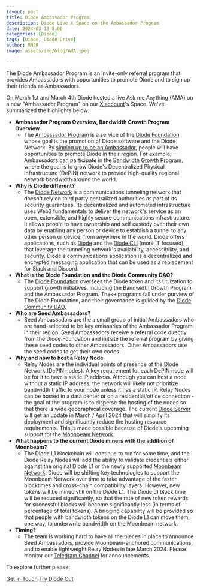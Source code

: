 ```yaml
---
layout: post
title: Diode Ambassador Program
description: Diode Live X Space on the Ambassador Program
date: 2024-03-13 8:00
categories: [Diode]
tags: [Diode, Diode Drive]
author: MNJR
image: assets/img/blog/AMA.jpeg

---
```

The Diode Ambassador Program is an invite-only referral program that provides Ambassadors with opportunities to promote Diode and to sign up their friends as Ambassadors.

On March 1st and March 4th Diode hosted a live Ask me Anything (AMA) on a new "Ambassador Program" on our [X account](https://twitter.com/diode_chain)'s Space. We've summarized the highlights below:

*   **Ambassador Program Overview, Bandwidth Growth Program Overview**
    *   The [Ambassador Program](https://diode.foundation/docs/programs/ambassador_registration_program.html) is a service of the [Diode Foundation](https://diode.foundation/) whose goal is the promotion of Diode software and the Diode Network.  By [signing up to be an Ambassador](https://diode.foundation/docs/programs/ambassador_registration_program.html#registration), people will have opportunities to promote Diode in their region. For example, Ambassadors can participate in the [Bandwidth Growth Program](https://diode.foundation/docs/programs/bandwidth_growth_program.html), where the goal is to grow Diode's Decentralized Physical Infrastructure (DePIN) network to provide high-quality regional network bandwidth around the world.
*   **Why is Diode different?**
    *   The [Diode Network](https://diode.io/solutions/network/) is a communications tunneling network that doesn't rely on third party centralized authorities as part of its security guarantees.  Its decentralized and automated infrastructure uses Web3 fundamentals to deliver the network's service as an open, extensible, and highly secure communications infrastructure.  It allows people to have ownership and self custody over their own data by enabling any person or device to establish a tunnel to any other person or device, from anywhere in the world.  Diode offers applications, such as [Diode](https://diode.io/solutions/app/) and the [Diode CLI](https://diode.io/solutions/cli/) (more IT focused), that leverage the tunneling network's availability, accessibility, and security.  Diode's communications application is a decentralized and encrypted messaging application that can be used as a replacement for Slack and Discord.
*   **What is the Diode Foundation and the Diode Community DAO?**
    *   The [Diode Foundation](https://diode.foundation/) oversees the Diode token and its utilization to support growth initiatives, including the Bandwidth Growth Program and the Ambassador Program. These programs fall under purview of The Diode Foundation, and their governance is guided by the [Diode Community DAO](https://diode.foundation/docs/dao.html).
*   **Who are  Seed Ambassadors?**
    *   Seed Ambassadors are the a small group of initial Ambassadors who are hand-selected to be key emissaries of the Ambassador Program in their region.  Seed Ambassadors receive a referral code directly from the Diode Foundation and initiate the referral program by giving these seed codes to other Ambassadors.  Other Ambassadors use the seed codes to get their own codes.
*   **Why and how to host a Relay Node**
    *   Relay Nodes are the individual points of presence of the Diode Network (DePIN nodes).  A key requirement for each DePIN node will be for it to have a static IP address.  Although you can host a node without a static IP address, the network will likely not prioritize bandwidth traffic to your node unless it has a static IP.  Relay Nodes can be hosted in a data center or on a residential/office connection - the goal of the program is to disperse the hosting of the nodes so that there is wide geographical coverage. The current [Diode Server](https://github.com/diodechain/diode_server) will get an update in March / April 2024 that will simplify its deployment and significantly reduce the hosting resource requirements.  This is made possible because of Diode's upcoming support for the [Moonbeam Network](https://moonbeam.network).
*   **What happens to the current Diode miners with the addition of Moonbeam?**
    *   The Diode L1 blockchain will continue to run for some time, and the Diode Relay Nodes will add the ability to validate credentials either against the original Diode L1 or the newly supported  [Moonbeam Network](https://diode.io/blog/diode-moonbeam-partnership).  Diode will be shifting key technologies to support the Moonbeam Network over time to take advantage of the faster blocktimes and cross-chain compatibility layers.  However, new tokens will be mined still on the Diode L1.  The Diode L1 block time will be reduced significantly, so that the rate of new token rewards for successful blocks will become significantly less (in terms of percentage of total tokens). A bridging capability will be provided so that people with bandwidth tokens on the Diode L1 can move them, one way, to underwrite bandwidth on the Moonbeam network.
*   **Timing?**
    *   The team is working hard to have all the pieces in place to announce Seed Ambassadors, provide Moonbeam-anchored communications, and to enable lightweight Relay Nodes in late March 2024.  Please monitor our [Telegram Channel](https://t.me/diode_chain) for announcements.


To explore further please:
<div class="story__buttons">
  <a href="{{"https://contactdiode.paperform.co"}}" class="btn" target="">Get in Touch</a>
  <a href="#download-app" class="btn popup-open" target="">Try Diode Out</a>
</div>

